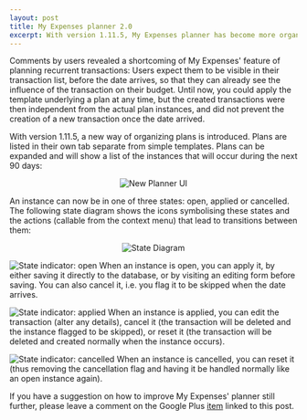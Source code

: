 ```yaml
---
layout: post
title: My Expenses planner 2.0
excerpt: With version 1.11.5, My Expenses planner has become more organised and powerful
---
```

Comments by users revealed a shortcoming of My Expenses' feature of planning recurrent transactions:
Users expect them to be visible in their transaction list, before the date arrives, so that they can
already see the influence of the transaction on their budget. Until now, you could
apply the template underlying a plan at any time, but the created transactions were then independent
from the actual plan instances, and did not prevent the creation of a new transaction once the date arrived.

With version 1.11.5, a new way of organizing plans is introduced.
Plans are listed in their own tab separate from simple templates. Plans can be expanded and will show a list of the instances that will
occur during the next 90 days:

<div class="screenshot" style="text-align:center">
<img src="/visuals/screenshots/blog/2014-01-11/new-planner.png" alt="New Planner UI" title="New Planner UI">
</div>

An instance can now be in one of three states: open, applied or cancelled. The following state diagram shows the icons
symbolising these states and the actions (callable from the context menu) that lead to transitions between them:

<div class="screenshot" style="text-align:center">
<img src="/visuals/screenshots/blog/2014-01-11/state_diagram.png" alt="State Diagram" title="State Diagram">
</div>

![State indicator: open](/visuals/ic_stat_open.png) When an instance is open, you can apply it,
by either saving it directly to the database, or by visiting an editing form before saving.
You can also cancel it, i.e. you flag it to be skipped when the date arrives.

![State indicator: applied](/visuals/ic_stat_applied.png) When an instance is applied, you can edit
the transaction (alter any details), cancel it (the transaction
will be deleted and the instance flagged to be skipped), or reset it (the transaction will be deleted
and created normally when the instance occurs).

![State indicator: cancelled](/visuals/ic_stat_cancelled.png) When an instance is cancelled, you can reset it (thus removing the cancellation flag and having it
be handled normally like an open instance again).

If you have a suggestion on how to improve My Expenses' planner still further, please leave a comment
on the Google Plus [item](https://plus.google.com/116736113799210525299/posts/fJhxDwXXjfS) linked to this post.

